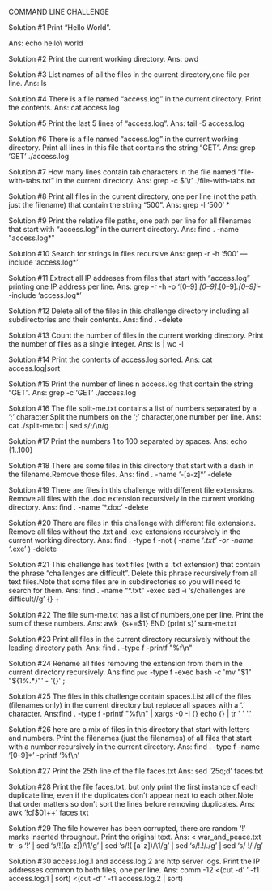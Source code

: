 COMMAND LINE CHALLENGE

Solution #1 Print “Hello World”.

Ans: echo hello\ world

Solution #2 Print the current working directory.
Ans: pwd

Solution #3 List names of all the files in the current directory,one file per line.
Ans: ls

Solution #4 There is a file named “access.log” in the current directory. Print the contents.
Ans: cat access.log

Solution #5 Print the last 5 lines of “access.log”.
Ans: tail -5 access.log

Solution #6 There is a file named “access.log” in the current working directory. Print all lines in this file that contains the string “GET”.
Ans: grep ‘GET’ ./access.log

Solution #7 How many lines contain tab characters in the file named “file-with-tabs.txt” in the current directory.
Ans: grep -c $’\t’ ./file-with-tabs.txt

Solution #8 Print all files in the current directory, one per line (not the path, just the filename) that contain the string “500”.
Ans: grep -l ‘500’ *

Solution #9 Print the relative file paths, one path per line for all filenames that start with “access.log” in the current directory.
Ans: find . -name "access.log*"

Solution #10 Search for strings in files recursive
Ans: grep -r -h ‘500’ — include ‘access.log*’

Solution #11 Extract all IP addreses from files that start with “access.log” printing one IP address per line.
Ans: grep -r -h -o ‘[0–9]*\.[0–9]*\.[0–9]*\.[0–9]*’--include ‘access.log*’

Solution #12 Delete all of the files in this challenge directory including all subdirectories and their contents.
Ans: find . -delete

Solution #13 Count the number of files in the current working directory. Print the number of files as a single integer.
Ans: ls | wc -l

Solution #14 Print the contents of access.log sorted.
Ans: cat access.log|sort

Solution #15 Print the number of lines n access.log that contain the string “GET”.
Ans: grep -c ‘GET’ ./access.log

Solution #16 The file split-me.txt contains a list of numbers separated by a ‘;’ character.Split the numbers on the ‘;’ character,one number per line.
Ans: cat ./split-me.txt | sed s/\;/\\n/g

Solution #17 Print the numbers 1 to 100 separated by spaces.
Ans: echo {1..100}

Solution #18 There are some files in this directory that start with a dash in the filename.Remove those files.
Ans: find . -name ‘-[a-z]*’ -delete

Solution #19 There are files in this challenge with different file extensions. Remove all files with the .doc extension recursively in the current working directory.
Ans: find . -name ‘*.doc’ -delete

Solution #20 There are files in this challenge with different file extensions. Remove all files without the .txt and .exe extensions recursively in the current working directory.
Ans: find . -type f -not \( -name ‘*.txt’ -or -name ‘*.exe’ \) -delete

Solution #21 This challenge has text files (with a .txt extension) that contain the phrase “challenges are difficult”. Delete this phrase recursively from all text files.Note that some files are in subdirectories so you will need to search for them.
Ans: find . -name “*.txt” -exec sed -i ‘s/challenges are difficult//g’ {} +

Solution #22 The file sum-me.txt has a list of numbers,one per line. Print the sum of these numbers.
Ans: awk ‘{s+=$1} END {print s}’ sum-me.txt

Solution #23 Print all files in the current directory recursively without the leading directory path.
Ans: find . -type f -printf "%f\n"

Solution #24 Rename all files removing the extension from them in the current directory recursively.
Ans:find `pwd` -type f -exec bash -c 'mv "$1" "${1%.*}"' - '{}' \;

Solution #25 The files in this challenge contain spaces.List all of the files (filenames only) in the current directory but replace all spaces with a ‘.’ character.
Ans:find . -type f -printf "%f\n" | xargs -0 -I {} echo {} | tr ' ' '.'

Solution #26 here are a mix of files in this directory that start with letters and numbers. Print the filenames (just the filenames) of all files that start with a number recursively in the current directory.
Ans: find . -type f -name ‘[0–9]*’ -printf ‘%f\n’

Solution #27 Print the 25th line of the file faces.txt
Ans: sed ‘25q;d’ faces.txt

Solution #28 Print the file faces.txt, but only print the first instance of each duplicate line, even if the duplicates don’t appear next to each other.Note that order matters so don’t sort the lines before removing duplicates.
Ans: awk ‘!c[$0]++’ faces.txt


Solution #29 The file however has been corrupted, there are random ‘!’ marks inserted throughout. Print the original text.
Ans: < war_and_peace.txt tr -s ‘!’ | sed ‘s/!\([a-z]\)/\1/g’ | sed ‘s/!\( [a-z]\)/\1/g’ | sed ‘s/!\.!/./g’ | sed ‘s/ !/ /g’


Solution #30 access.log.1 and access.log.2 are http server logs. Print the IP addresses common to both files, one per line.
Ans: comm -12 <(cut -d’ ‘ -f1 access.log.1 | sort) <(cut -d’ ‘ -f1 access.log.2 | sort)
